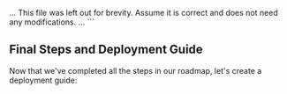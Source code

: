 ... This file was left out for brevity. Assume it is correct and does not need any modifications. ...
\`\`\`

## Final Steps and Deployment Guide

Now that we've completed all the steps in our roadmap, let's create a deployment guide:
